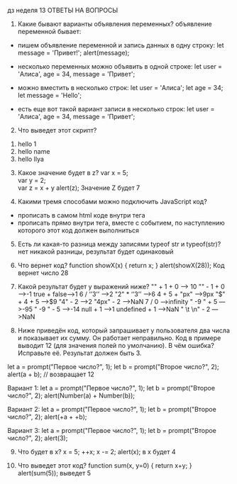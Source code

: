 дз неделя 13
ОТВЕТЫ НА ВОПРОСЫ

1. Какие бывают варианты объявления переменных?
объявление переменной бывает:
- пишем объявление переменной и запись данных в  одну строку:
let message = 'Привет!'; 
alert(message);

- несколько переменных можно объявить в одной строке:
let user = 'Алиса', age = 34, message = 'Привет';

- можно вместить в несколько строк:
let user = 'Алиса'; 
let age = 34; 
let message = 'Hello';

- есть еще вот такой вариант записи в несколько строк:
let user = 'Алиса', 
age = 34, 
message = 'Привет';

2. Что выведет этот скрипт?
1) hello 1
2) hello name
3) hello Ilya

3. Какое значение будет в z?
var x = 5;         
var y = 2;        
var z = x + y
alert(z);
Значение Z будет 7

4. Какими тремя способами можно подключить JavaScript код?
- прописать в самом html коде внутри тега <script> (либо внутри тега <head>, либо внутри тега <body>)
- прописать путь в html коде к внешнему файлу <script src=‘’…’’></script>
- прописать прямо внутри тега, вместе c событием, по наступлению которого этот код должен выполниться

5. Есть ли какая-то разница между записями typeof str и typeof(str)?
нет никакой разницы, результат будет одинаковый

6. Что вернет код?
function showX(x)
{ 
return x;
}
alert(showX(28));
Код вернет число 28

7. Какой результат будет у выражений ниже?
"" + 1 + 0 —> 10
"" - 1 + 0 —>-1
true + false—>1
6 / ‘’3’’ —>2
"2" * ‘’3’’ —>6
4 + 5 + "px" —>9px
"$" + 4 + 5 —>$9
"4" - 2 —>2
"4px" - 2 —>NaN
7 / 0 —>infinity
"  -9  " + 5 —>-95
"  -9  " - 5 —>-14
null + 1 —>1
undefined + 1 —>NaN
" \\t \\n" - 2  —>NaN

8. Ниже приведён код, который запрашивает у пользователя два числа и показывает их сумму.
Он работает неправильно. Код в примере выводит 12 (для значения полей по умолчанию).
В чём ошибка? Исправьте её. Результат должен быть 3.

let a = prompt("Первое число?", 1);
let b = prompt("Второе число?", 2);
alert(a + b); // возвращает 12

Вариант 1:
let a = prompt("Первое число?", 1);
let b = prompt("Второе число?", 2);
alert(Number(a) + Number(b)); 

Вариант 2:
let a = prompt("Первое число?", 1);
let b = prompt("Второе число?", 2);
alert(+a + +b); 

Вариант 3:
let a = prompt("Первое число?", 1);
let b = prompt("Второе число?", 2);
alert(3); 


9. Что будет в x?
x = 5; 
++x; 
x -= 2;
alert(x);
в x будет 4

10. Что выведет этот код?
function sum(x, y=0) {
  return x+y;
} 
alert(sum(5));
выведет 5

